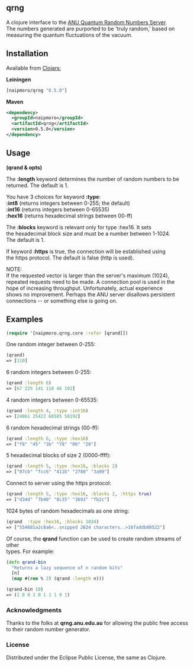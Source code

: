 ## qrng

A clojure interface to the [ANU Quantum Random Numbers Server](http://qrng.anu.edu.au/index.php).  
The numbers generated are purported to be 'truly random,' based on  
measuring the quantum fluctuations of the vacuum.

## Installation

Available from [Clojars:](https://clojars.org/naipmoro/qrng)  

**Leiningen**  

```clj
[naipmoro/qrng "0.5.0"]
```
**Maven**  

```xml
<dependency>
  <groupId>naipmoro</groupId>
  <artifactId>qrng</artifactId>
  <version>0.5.0</version>
</dependency>
```

## Usage

**(qrand & opts)**

The **:length** keyword determines the number of random numbers to be  
returned. The default is 1.

You have 3 choices for keyword **:type**:  
 __:int8__   (returns integers between 0-255; the default)  
__:int16__   (returns integers between 0-65535)  
__:hex16__   (returns hexadecimal strings between 00-ff)  
  
The **:blocks** keyword is relevant only for type :hex16. It sets  
the hexadecimal block size and must be a number between 1-1024.  
The default is 1.

If keyword **:https** is true, the connection will be established using  
the https protocol. The default is false (http is used).

NOTE:  
If the requested vector is larger than the server's maximum (1024),  
repeated requests need to be made. A connection pool is used in the  
hope of increasing throughput. Unfortunately, actual experience  
shows no improvement. Perhaps the ANU server disallows persistent  
connections -- or something else is going on.

## Examples

```clj
(require '[naipmoro.qrng.core :refer [qrand]])
```

One random integer between 0-255:  

```clj
(qrand)  
=> [110]
```

6 random integers between 0-255:  
 
```clj
(qrand :length 6)  
=> [67 225 141 118 46 102]
```

4 random integers between 0-65535:  

```clj  
(qrand :length 4, :type :int16)  
=> [24861 25422 60585 58192]
```

6 random hexadecimal strings (00-ff):  

```clj  
(qrand :length 6, :type :hex16)  
=> ["f8" "45" "3b" "78" "06" "20"]
```

5 hexadecimal blocks of size 2 (0000-ffff):  
  
```clj
(qrand :length 5, :type :hex16, :blocks 2)  
=> ["07cb" "fcc6" "411b" "2780" "3a99"]
```

Connect to server using the https protocol:  

```clj
(qrand :length 5, :type :hex16, :blocks 2, :https true)  
=> ["d34d" "7b40" "8c35" "3693" "fb2c"]
```

1024 bytes of random hexadecimals as one string:  

```clj
(qrand  :type :hex16, :blocks 1024)  
=> ["554681a2c8a6<..snipped 2024 characters..>16faddb80522"]
```

Of course, the **qrand** function can be used to create random streams of other  
types. For example:

```clj
(defn qrand-bin
  "Returns a lazy sequence of n random bits"
  [n]
  (map #(rem % 2) (qrand :length n)))

(qrand-bin 10)
=> (1 0 0 1 0 1 1 1 0 1)
```

### Acknowledgments

Thanks to the folks at **qrng.anu.edu.au** for allowing the public free access  
to their random number generator.

### License

Distributed under the Eclipse Public License, the same as Clojure.